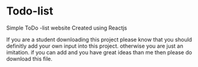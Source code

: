 # Todo-list
Simple ToDo -list  website Created using Reactjs

If you are a student downloading this project please know that you should definitly add your own input into this project.
otherwise you are just an imitation.
if you can add and you have great ideas than me then please do download this file.

